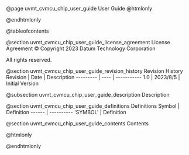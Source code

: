 @page uvmt_cvmcu_chip_user_guide User Guide
@htmlonly
<div class="autonumbering">
@endhtmlonly


@tableofcontents


@section uvmt_cvmcu_chip_user_guide_license_agreement License Agreement
© Copyright 2023 Datum Technology Corporation

All rights reserved.


@section uvmt_cvmcu_chip_user_guide_revision_history Revision History
Revision  | Date | Description
--------- | ---- | -----------
1.0 | 2023/8/5 | Initial Version

@subsection uvmt_cvmcu_chip_user_guide_description Description


@section uvmt_cvmcu_chip_user_guide_definitions Definitions
Symbol | Definition
------ | ----------
 'SYMBOL' | Definition


@section uvmt_cvmcu_chip_user_guide_contents Contents


@htmlonly
</div>
@endhtmlonly